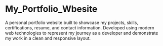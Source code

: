 # My_Portfolio_Wbesite
A personal portfolio website built to showcase my projects, skills, certifications, resume, and contact information. Developed using modern web technologies to represent my journey as a developer and demonstrate my work in a clean and responsive layout.
